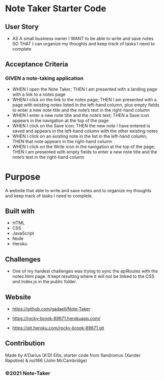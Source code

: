 # Note Taker Starter Code

## User Story

- AS A small business owner
  I WANT to be able to write and save notes
  SO THAT I can organize my thoughts and keep track of tasks I need to complete

## Acceptance Criteria

### GIVEN a note-taking application

- WHEN I open the Note Taker;
  THEN I am presented with a landing page with a link to a notes page
- WHEN I click on the link to the notes page;
  THEN I am presented with a page with existing notes listed in the left-hand column, plus empty fields to enter a new note title and the note’s text in the right-hand column
- WHEN I enter a new note title and the note’s text;
  THEN a Save icon appears in the navigation at the top of the page
- WHEN I click on the Save icon;
  THEN the new note I have entered is saved and appears in the left-hand column with the other existing notes
- WHEN I click on an existing note in the list in the left-hand column;
  THEN that note appears in the right-hand column
- WHEN I click on the Write icon in the navigation at the top of the page;
  THEN I am presented with empty fields to enter a new note title and the note’s text in the right-hand column

# Purpose

A website that able to write and save notes and to organize my thoughts and keep track of tasks I need to complete.

## Built with

- HTML
- CSS
- JavaScript
- Node
- Heroku

## Challenges

- One of my hardest challenges was trying to sync the apiRoutes with the notes.html page. It kept resulting where it will not be linked to the CSS and Index.js in the public folder.

## Website

- https://github.com/gadaell/Note-Taker

- https://rocky-brook-89671.herokuapp.com/
- https://git.heroku.com/rocky-brook-89671.git

## Contribution

Made by A'Darius (A'D) Ellis, starter code from Xandromus (Xander Rapstine) & nol166 (John McCambridge)

### ©️2021 Note-Taker
